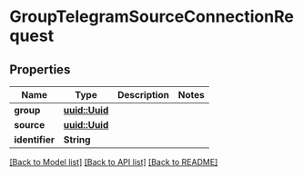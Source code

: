 # GroupTelegramSourceConnectionRequest

## Properties

Name | Type | Description | Notes
------------ | ------------- | ------------- | -------------
**group** | [**uuid::Uuid**](uuid::Uuid.md) |  | 
**source** | [**uuid::Uuid**](uuid::Uuid.md) |  | 
**identifier** | **String** |  | 

[[Back to Model list]](../README.md#documentation-for-models) [[Back to API list]](../README.md#documentation-for-api-endpoints) [[Back to README]](../README.md)



